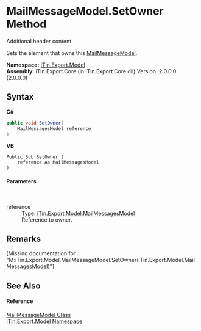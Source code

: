 # MailMessageModel.SetOwner Method 
Additional header content 

Sets the element that owns this <a href="T_iTin_Export_Model_MailMessageModel">MailMessageModel</a>.

**Namespace:**&nbsp;<a href="N_iTin_Export_Model">iTin.Export.Model</a><br />**Assembly:**&nbsp;iTin.Export.Core (in iTin.Export.Core.dll) Version: 2.0.0.0 (2.0.0.0)

## Syntax

**C#**<br />
``` C#
public void SetOwner(
	MailMessagesModel reference
)
```

**VB**<br />
``` VB
Public Sub SetOwner ( 
	reference As MailMessagesModel
)
```


#### Parameters
&nbsp;<dl><dt>reference</dt><dd>Type: <a href="T_iTin_Export_Model_MailMessagesModel">iTin.Export.Model.MailMessagesModel</a><br />Reference to owner.</dd></dl>

## Remarks
\[Missing <remarks> documentation for "M:iTin.Export.Model.MailMessageModel.SetOwner(iTin.Export.Model.MailMessagesModel)"\]

## See Also


#### Reference
<a href="T_iTin_Export_Model_MailMessageModel">MailMessageModel Class</a><br /><a href="N_iTin_Export_Model">iTin.Export.Model Namespace</a><br />